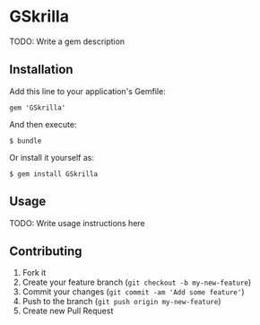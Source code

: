 # GSkrilla

TODO: Write a gem description

## Installation

Add this line to your application's Gemfile:

    gem 'GSkrilla'

And then execute:

    $ bundle

Or install it yourself as:

    $ gem install GSkrilla

## Usage

TODO: Write usage instructions here

## Contributing

1. Fork it
2. Create your feature branch (`git checkout -b my-new-feature`)
3. Commit your changes (`git commit -am 'Add some feature'`)
4. Push to the branch (`git push origin my-new-feature`)
5. Create new Pull Request
